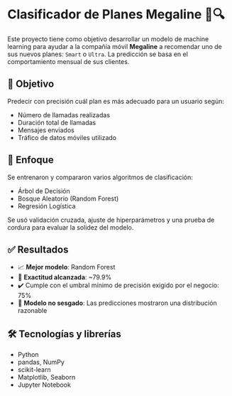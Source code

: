 # Clasificador de Planes Megaline 📱🔍

Este proyecto tiene como objetivo desarrollar un modelo de machine learning para ayudar a la compañía móvil **Megaline** a recomendar uno de sus nuevos planes: `Smart` o `Ultra`. La predicción se basa en el comportamiento mensual de sus clientes.

## 🎯 Objetivo

Predecir con precisión cuál plan es más adecuado para un usuario según:
- Número de llamadas realizadas
- Duración total de llamadas
- Mensajes enviados
- Tráfico de datos móviles utilizado

## 🧪 Enfoque

Se entrenaron y compararon varios algoritmos de clasificación:
- Árbol de Decisión
- Bosque Aleatorio (Random Forest)
- Regresión Logística

Se usó validación cruzada, ajuste de hiperparámetros y una prueba de cordura para evaluar la solidez del modelo.

## ✅ Resultados

- 📈 **Mejor modelo**: Random Forest
- 🎯 **Exactitud alcanzada**: ~79.9%
- ✔️ Cumple con el umbral mínimo de precisión exigido por el negocio: 75%
- 🔎 **Modelo no sesgado**: Las predicciones mostraron una distribución razonable

## 🛠️ Tecnologías y librerías

- Python
- pandas, NumPy
- scikit-learn
- Matplotlib, Seaborn
- Jupyter Notebook
